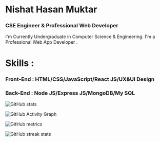 
#  Nishat Hasan Muktar
### CSE Engineer & Professional Web Developer


I'm  Currently Undergraduate in Computer Science & Engineering. I'm a Professional Web App Developer .

<h1>Skills : </h1>
<h3>Front-End : HTML/CSS/JavaScript/React JS/UX&UI Design</h3>
<h3>Back-End  : Node JS/Express JS/MongoDB/My SQL</h3>









![GitHub stats](https://github-readme-stats.vercel.app/api?username=Muktar2298&show_icons=true)  

![GitHub Activity Graph](https://activity-graph.herokuapp.com/graph?username=Muktar2298)  

![GitHub metrics](https://metrics.lecoq.io/Muktar2298)  

![GitHub streak stats](https://github-readme-streak-stats.herokuapp.com/?user=Muktar2298)  


